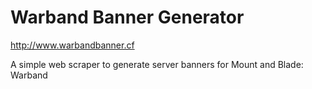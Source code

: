 # Warband Banner Generator
http://www.warbandbanner.cf

A simple web scraper to generate server banners for Mount and Blade: Warband
